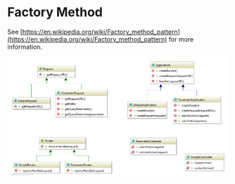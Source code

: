 Factory Method
========================================

See [https://en.wikipedia.org/wiki/Factory_method_pattern](https://en.wikipedia.org/wiki/Factory_method_pattern) for more information.

![Factory Method UML](doc/FactoryMethod.png)